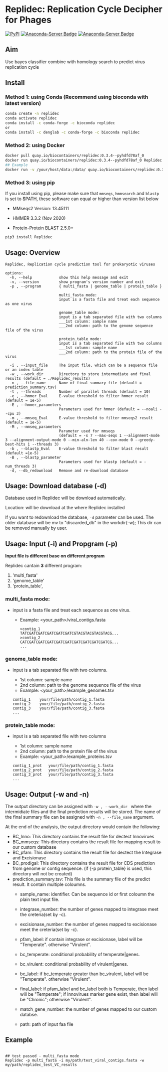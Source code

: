 # Replidec: Replication Cycle Decipher for Phages

[![PyPI](https://img.shields.io/pypi/v/Replidec.svg)](https://pypi.python.org/pypi/Replidec)
[![Anaconda-Server Badge](https://anaconda.org/bioconda/replidec/badges/version.svg)](https://anaconda.org/bioconda/replidec)
[![Anaconda-Server Badge](https://anaconda.org/bioconda/replidec/badges/downloads.svg)](https://anaconda.org/bioconda/replidec)

## Aim

Use bayes classifier combine with homology search to predict virus replication cycle

## Install

### Method 1: using Conda (Recommend using bioconda with latest version)

```bash
conda create -n replidec
conda activate replidec
conda install -c conda-forge -c bioconda replidec
or
conda install -c denglab -c conda-forge -c bioconda replidec
```

### Method 2: using Docker

```bash
docker pull quay.io/biocontainers/replidec:0.3.4--pyhdfd78af_0 
docker run quay.io/biocontainers/replidec:0.3.4--pyhdfd78af_0 Replidec -h
## Example
docker run -v /your/host/data:/data/ quay.io/biocontainers/replidec:0.3.4--pyhdfd78af_0 Replidec -i data/your_inputfile -p multiSeqEachAsOne -w data
```

### Method 3: using pip

If you install using pip, please make sure that `mmseqs`, `hmmsearch` and `blastp` is set to $PATH, these software can equal or higher than version list below

- MMseqs2 Version: 13.45111

- HMMER 3.3.2 (Nov 2020)

- Protein-Protein BLAST 2.5.0+

```bash
pip3 install Replidec
```

## Usage: Overview

```
Replidec, Replication cycle prediction tool for prokaryotic viruses

options:
  -h, --help            show this help message and exit
  -v, --version         show program's version number and exit
  -p , --program        { multi_fasta | genome_table | protein_table }
                        
                        multi_fasta mode:
                        input is a fasta file and treat each sequence as one virus
                        
                        genome_table mode:
                        input is a tab separated file with two columns
                        ___1st column: sample name
                        ___2nd column: path to the genome sequence file of the virus
                        
                        protein_table mode:
                        input is a tab separated file with two columns
                        ___1st column: sample name
                        ___2nd column: path to the protein file of the virus
                        
  -i , --input_file     The input file, which can be a sequence file or an index table
  -w , --work_dir       Directory to store intermediate and final results (default = ./Replidec_results)
  -n , --file_name      Name of final summary file (default = prediction_summary.tsv)
  -t , --threads        Number of parallel threads (default = 10)
  -e , --hmmer_Eval     E-value threshold to filter hmmer result (default = 1e-5)
  -E , --hmmer_parameters 
                        Parameters used for hmmer (default = --noali --cpu 3)
  -m , --mmseq_Eval     E-value threshold to filter mmseqs2 result (default = 1e-5)
  -M , --mmseq_parameters 
                        Parameter used for mmseqs
                        (default = -s 7 --max-seqs 1 --alignment-mode 3 --alignment-output-mode 0 --min-aln-len 40 --cov-mode 0 --greedy-best-hits 1 --threads 3)
  -b , --blastp_Eval    E-value threshold to filter blast result (default =1e-5)
  -B , --blastp_parameter 
                        Parameters used for blastp (default = -num_threads 3)
  -d, --db_redownload   Remove and re-download database
```

## Usage: Download database (-d)

Database used in Replidec will be download automatically. 

Location: will be download at the where Replidec installed

If you want to redownload the database, `-d` parameter can be used. The older database will be mv to "discarded_db" in the workdir(-w); This dir can be removed manually by user.


## Usage: Input (-i) and Propgram (-p)

**Input file is different base on different program**

Replidec cantain **3** different program:

1. 'multi_fasta'
2. 'genome_table'
3. 'protein_table',

### multi_fasta mode:
* input is a fasta file and treat each sequence as one virus.
  * Example: <your_path>/viral_contigs.fasta
    
    ```
    >contig_1
    TATCGATCGATCGATCGATCGATCGTACGTACGTACGTACG...
    >contig_2
    CATCGATCGATCGATCGATCGATCGATCGATCGATCGATCG...
    ...
    ```

### genome_table mode:
* input is a tab separated file with two columns.
    
    * 1st column: sample name
    * 2nd column: path to the genome sequence file of the virus
    * Example: <your_path>/example_genomes.tsv
 
    ```
    contig_1    your/file/path/contig_1.fasta
    contig_2    your/file/path/contig_2.fasta
    contig_3    your/file/path/contig_3.fasta
    ...
    ```
  
### protein_table mode:
* input is a tab separated file with two columns

    * 1st column: sample name
    * 2nd column: path to the protein file of the virus
    * Example: <your_path>/example_proteins.tsv

    ```
    contig_1_prot	your/file/path/contig_1.fasta
    contig_2_prot	your/file/path/contig_2.fasta
    contig_3_prot   your/file/path/contig_3.fasta
    ...
    ```

## Usage: Output (-w and -n)
The output directory can be assigned with `-w , --work_dir ` where the intermidiate files and the final prediction results will be stored.
The name of the final summary file can be assigned with `-n , --file_name` argument.

At the end of the analysis, the output directory would contain the following:
* BC_Inno: This directory contains the result file for dectect Innovirues
* BC_mmseqs: This directory contains the result file for mapping result to our custom database
* BC_pfam: This directory contains the result file for dectect the Integrase and Excisionase
* BC_prodigal: This directory contains the result file for CDS prediction from genome or contig sequence. (if {-p protein_table} is used, this directory will not be created)
* prediction_summary.tsv: This file is the summary file of the predict result. It contain multiple coloumns.
    * sample_name: identifier. Can be sequence id or first coloumn the plain text input file. 

    * integrase_number: the number of genes mapped to integrase meet the creteria(set by -c).

    * excisionase_number: the number of genes mapped to excisionase meet the creteria(set by -c).

    * pfam_label: if contain integrase or excisionase, label will be "Temperate". otherwise "Virulent".

    * bc_temperate: conditional probability of temperate|genes. 

    * bc_virulent: conditional probability of virulent|genes. 

    * bc_label: if bc_temperate greater than bc_virulent, label will be "Temperate". otherwise "Virulent".

    * final_label: if pfam_label and bc_label both is Temperate, then label will be "Temperate"; if Innovirues marker gene exist, then label will be "Chronic"; otherwise "Virulent".

    * match_gene_number:  the number of genes mapped to our custom databse.

    * path: path of input faa file

## Example
```

## test passed - multi_fasta mode
Replidec -p multi_fasta -i my/path/test_viral_contigs.fasta -w my/path/replidec_test_VC_results

```

